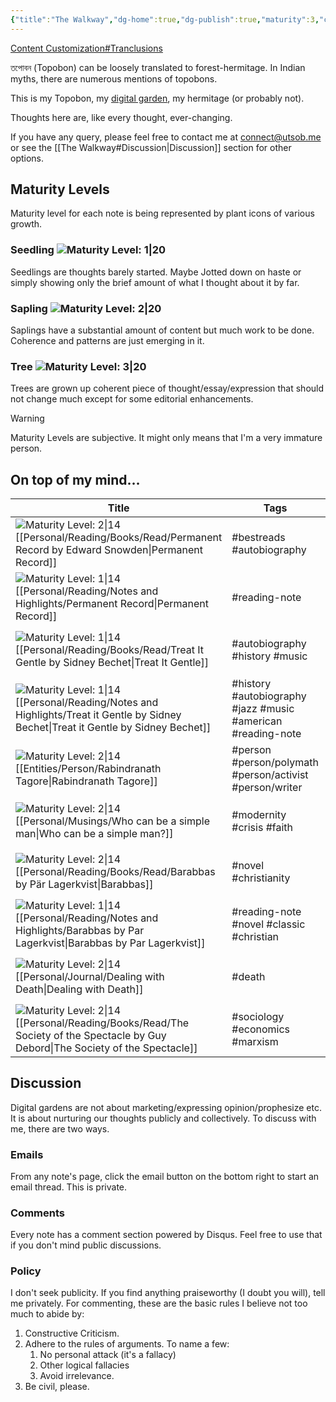 ```yaml
---
{"title":"The Walkway","dg-home":true,"dg-publish":true,"maturity":3,"created":"2023-01-02T21:30:15+06:00","updated":"2023-01-19T00:17:27+06:00","dg-metatags":{"description":"Utsob's Digital Garden","og:description":"Utsob's Digital Garden"},"permalink":"/the-walkway/","metatags":{"description":"Utsob's Digital Garden","og:description":"Utsob's Digital Garden"},"tags":["gardenEntry"],"dgPassFrontmatter":true}
---
```

<a class="internal-link " href="/advanced/content-customization/#tranclusions">Content Customization#Tranclusions</a>

তপোবন (Topobon) can be loosely translated to forest-hermitage. In Indian myths, there are numerous mentions of topobons.

This is my Topobon, my [digital garden](https://cagrimmett.com/notes/2020/11/08/what-are-digital-gardens/), my hermitage (or probably not).

Thoughts here are, like every thought, ever-changing.

If you have any query, please feel free to contact me at [connect@utsob.me](mailto:connect@utsob.me) or see the [[The Walkway#Discussion\|Discussion]] section for other options.

## Maturity Levels
Maturity level for each note is being represented by plant icons of various growth.

### Seedling ![Maturity Level: 1|20](https://topobon.utsob.me/img/tree-1.svg)
Seedlings are thoughts barely started. Maybe Jotted down on haste or simply showing only the brief amount of what I thought about it by far.

### Sapling ![Maturity Level: 2|20](https://topobon.utsob.me/img/tree-2.svg)
Saplings have a substantial amount of content but much work to be done. Coherence and patterns are just emerging in it.

### Tree ![Maturity Level: 3|20](https://topobon.utsob.me/img/tree-3.svg)
Trees are grown up coherent piece of thought/essay/expression that should not change much except for some editorial enhancements.


> [!Warning] 
> Maturity Levels are subjective. It might only means that I'm a very immature person.


## On top of my mind…
| Title                                                                                                                                                                             | Tags                                                         | Updated                                                   | Created                                                   |
| --------------------------------------------------------------------------------------------------------------------------------------------------------------------------------- | ------------------------------------------------------------ | --------------------------------------------------------- | --------------------------------------------------------- |
| ![Maturity Level: 2\|14](https://topobon.utsob.me/img/tree-2.svg) [[Personal/Reading/Books/Read/Permanent Record by Edward Snowden\|Permanent Record]]                         | #bestreads #autobiography                                    | <center><small>Jan 19, 2023<hr/>01:03 pm</small></center> | <center><small>Nov 04, 2019<hr/>12:00 am</small></center> |
| ![Maturity Level: 1\|14](https://topobon.utsob.me/img/tree-1.svg) [[Personal/Reading/Notes and Highlights/Permanent Record\|Permanent Record]]                                 | #reading-note                                                | <center><small>Jan 19, 2023<hr/>01:00 pm</small></center> | <center><small>Nov 15, 2019<hr/>05:42 pm</small></center> |
| ![Maturity Level: 1\|14](https://topobon.utsob.me/img/tree-1.svg) [[Personal/Reading/Books/Read/Treat It Gentle by Sidney Bechet\|Treat It Gentle]]                            | #autobiography #history #music                               | <center><small>Jan 19, 2023<hr/>12:58 pm</small></center> | <center><small>Jul 25, 2020<hr/>12:00 am</small></center> |
| ![Maturity Level: 1\|14](https://topobon.utsob.me/img/tree-1.svg) [[Personal/Reading/Notes and Highlights/Treat it Gentle by Sidney Bechet\|Treat it Gentle by Sidney Bechet]] | #history #autobiography #jazz #music #american #reading-note | <center><small>Jan 19, 2023<hr/>12:56 pm</small></center> | <center><small>Aug 28, 2021<hr/>06:01 am</small></center> |
| ![Maturity Level: 2\|14](https://topobon.utsob.me/img/tree-2.svg) [[Entities/Person/Rabindranath Tagore\|Rabindranath Tagore]]                                                 | #person #person/polymath #person/activist #person/writer     | <center><small>Jan 19, 2023<hr/>12:40 pm</small></center> | <center><small>Jan 15, 2023<hr/>10:57 am</small></center> |
| ![Maturity Level: 2\|14](https://topobon.utsob.me/img/tree-2.svg) [[Personal/Musings/Who can be a simple man\|Who can be a simple man?]]                                       | #modernity #crisis #faith                                    | <center><small>Jan 19, 2023<hr/>11:57 am</small></center> | <center><small>Jan 14, 2023<hr/>09:38 pm</small></center> |
| ![Maturity Level: 2\|14](https://topobon.utsob.me/img/tree-2.svg) [[Personal/Reading/Books/Read/Barabbas by Pär Lagerkvist\|Barabbas]]                                         | #novel #christianity                                         | <center><small>Jan 18, 2023<hr/>01:40 am</small></center> | <center><small>Feb 24, 2021<hr/>12:00 am</small></center> |
| ![Maturity Level: 1\|14](https://topobon.utsob.me/img/tree-1.svg) [[Personal/Reading/Notes and Highlights/Barabbas by Par Lagerkvist\|Barabbas by Par Lagerkvist]]             | #reading-note #novel #classic #christian                     | <center><small>Jan 18, 2023<hr/>01:35 am</small></center> | <center><small>Mar 21, 2021<hr/>02:26 pm</small></center> |
| ![Maturity Level: 2\|14](https://topobon.utsob.me/img/tree-2.svg) [[Personal/Journal/Dealing with Death\|Dealing with Death]]                                                  | #death                                                       | <center><small>Jan 17, 2023<hr/>04:03 pm</small></center> | <center><small>Oct 18, 2021<hr/>09:38 pm</small></center> |
| ![Maturity Level: 2\|14](https://topobon.utsob.me/img/tree-2.svg) [[Personal/Reading/Books/Read/The Society of the Spectacle by Guy Debord\|The Society of the Spectacle]]     | #sociology #economics #marxism                               | <center><small>Jan 17, 2023<hr/>12:13 pm</small></center> | <center><small>Mar 30, 2022<hr/>12:00 am</small></center> |

## Discussion
Digital gardens are not about marketing/expressing opinion/prophesize etc. It is about nurturing our thoughts publicly and collectively. To discuss with me, there are two ways.

### Emails
From any note's page, click the email button on the bottom right to start an email thread. This is private.

### Comments
Every note has a comment section powered by Disqus. Feel free to use that if you don't mind public discussions.

### Policy
I don't seek publicity. If you find anything praiseworthy (I doubt you will), tell me privately. For commenting, these are the basic rules I believe not too much to abide by:
1. Constructive Criticism.
2. Adhere to the rules of arguments. To name a few:
    1. No personal attack (it's a fallacy)
    2. Other logical fallacies
    3. Avoid irrelevance.
3. Be civil, please.
